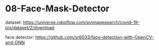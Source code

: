 # 08-Face-Mask-Detector
dataset: https://universe.roboflow.com/pyimagesearch/covid-19-pis/dataset/2/download

face detector: https://github.com/sr6033/face-detection-with-OpenCV-and-DNN
